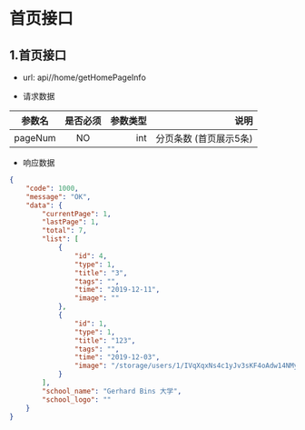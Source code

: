 # 首页接口

## 1.首页接口   
-  url: api//home/getHomePageInfo

-  请求数据

| 参数名   | 是否必须     | 参数类型 | 说明                   |
| -------- | :----------: | -----:   | -----:                 |
| pageNum  | NO           | int      | 分页条数 (首页展示5条) |

- 响应数据
``` json
{
    "code": 1000,
    "message": "OK",
    "data": {
        "currentPage": 1,
        "lastPage": 1,
        "total": 7,
        "list": [
            {
                "id": 4,
                "type": 1,
                "title": "3",
                "tags": "",
                "time": "2019-12-11",
                "image": ""
            },
            {
                "id": 1,
                "type": 1,
                "title": "123",
                "tags": "",
                "time": "2019-12-03",
                "image": "/storage/users/1/IVqXqxNs4c1yJv3sKF4oAdw14NMyNl1JP7bYqklz.jpeg"
            }
        ],
        "school_name": "Gerhard Bins 大学",
        "school_logo": ""
    }
}

```